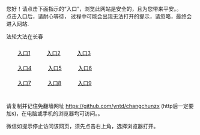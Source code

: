 您好！请点击下面指示的“入口”，浏览此网站是安全的，且为您带来平安。。 <br/>
点击入口后，请耐心等待， 过程中可能会出现无法打开的提示，请忽略，最终会进入网站. </br>

法轮大法在长春<br/>
<div style="padding:10px"><a style="margin:20px" target="_blank" href="https://d35erm4h58axl6.cloudfront.net/2Qpsp?lfbgzb" id="ccLink1" rel="nofollow">入口1</a> <a target="_blank" style="margin:20px" href="https://d2oy47w9qgesgm.cloudfront.net/2Qpsp?fsfsul" id="ccLink2" rel="nofollow">入口2</a> <a style="margin:20px" target="_blank" href="https://d1xkyg6j9nkcn8.cloudfront.net/2Qpsp?jnwktvfp" id="ccLink3" rel="nofollow">入口3</a></div>

<div style="padding:10px" ><a style="margin:20px" target="_blank" href="https://d35erm4h58axl6.cloudfront.net/2Qpsp?lfbgzb" id="ccLink4" rel="nofollow">入口4</a> <a style="margin:20px" href="https://d2oy47w9qgesgm.cloudfront.net/2Qpsp?fsfsul" target="_blank" id="ccLink5" rel="nofollow">入口5</a> <a style="margin:20px" href="https://d1xkyg6j9nkcn8.cloudfront.net/2Qpsp?jnwktvfp" target="_blank" id="ccLink6" rel="nofollow">入口6</a></div>

<div style="padding:10px"><a style="margin:20px" target="_blank" href="https://d35erm4h58axl6.cloudfront.net/2Qpsp?lfbgzb" id="ccLink7" rel="nofollow">入口7</a> <a style="margin:20px" href="https://d2oy47w9qgesgm.cloudfront.net/2Qpsp?fsfsul" target="_blank" id="ccLink8" rel="nofollow">入口8</a> <a style="margin:20px" target="_blank" href="https://d1xkyg6j9nkcn8.cloudfront.net/2Qpsp?jnwktvfp" id="ccLink9" rel="nofollow">入口9</a></div>

<br/>



请复制并记住免翻墙网址 https://github.com/yntd/changchunzx (http后一定要加s)，在电脑或手机的浏览器均可访问。。<br/>

微信如提示停止访问该网页，须先点击右上角，选择浏览器打开。
